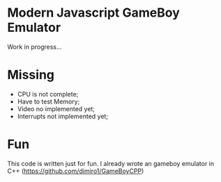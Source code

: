 # Modern Javascript GameBoy Emulator #

Work in progress...

# Missing #

* CPU is not complete;
* Have to test Memory;
* Video no implemented yet;
* Interrupts not implemented yet;

# Fun #

This code is written just for fun. I already wrote an gameboy emulator in C++ (https://github.com/dimiro1/GameBoyCPP)
